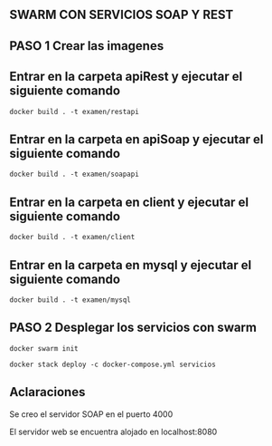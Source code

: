 ## SWARM CON SERVICIOS SOAP Y REST

## PASO 1 Crear las imagenes

## Entrar en la carpeta apiRest y ejecutar el siguiente comando
`docker build . -t examen/restapi`
## Entrar en la carpeta en apiSoap y ejecutar el siguiente comando
`docker build . -t examen/soapapi`
## Entrar en la carpeta en client y ejecutar el siguiente comando
`docker build . -t examen/client`
## Entrar en la carpeta en mysql y ejecutar el siguiente comando
`docker build . -t examen/mysql`

## PASO 2 Desplegar los servicios con swarm

`docker swarm init`

`docker stack deploy -c docker-compose.yml servicios`

## Aclaraciones

Se creo el servidor SOAP en el puerto 4000

El servidor web se encuentra alojado en localhost:8080